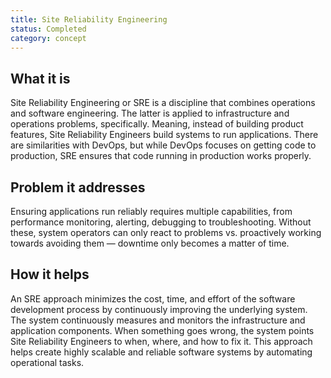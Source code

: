 ```yaml
---
title: Site Reliability Engineering
status: Completed
category: concept
---
```


## What it is

Site Reliability Engineering or SRE is a discipline that combines operations and software engineering. The latter is applied to infrastructure and operations problems, specifically. Meaning, instead of building product features, Site Reliability Engineers build systems to run applications. There are similarities with DevOps, but while DevOps focuses on getting code to production, SRE ensures that code running in production works properly.

## Problem it addresses

Ensuring applications run reliably requires multiple capabilities, from performance monitoring, alerting, debugging to troubleshooting. Without these, system operators can only react to problems vs. proactively working towards avoiding them — downtime only becomes a matter of time.

## How it helps

An SRE approach minimizes the cost, time, and effort of the software development process by continuously improving the underlying system. The system continuously measures and monitors the infrastructure and application components. When something goes wrong, the system points Site Reliability Engineers to when, where, and how to fix it. This approach helps create highly scalable and reliable software systems by automating operational tasks.
